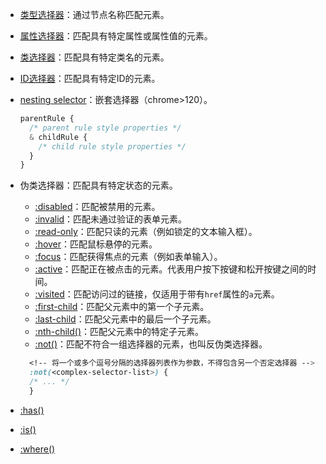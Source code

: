 - [类型选择器](https://developer.mozilla.org/zh-CN/docs/Web/CSS/Type_selectors)：通过节点名称匹配元素。
- [属性选择器](https://developer.mozilla.org/zh-CN/docs/Web/CSS/Attribute_selectors)：匹配具有特定属性或属性值的元素。
- [类选择器](https://developer.mozilla.org/zh-CN/docs/Web/CSS/Class_selectors)：匹配具有特定类名的元素。
- [ID选择器](https://developer.mozilla.org/zh-CN/docs/Web/CSS/ID_selectors)：匹配具有特定ID的元素。
- [nesting selector](https://developer.mozilla.org/en-US/docs/Web/CSS/Nesting_selector)：嵌套选择器（chrome>120）。
  ```css
  parentRule {
    /* parent rule style properties */
    & childRule {
      /* child rule style properties */
    }
  }
  ```

- 伪类选择器：匹配具有特定状态的元素。
  - [:disabled](https://developer.mozilla.org/zh-CN/docs/Web/CSS/:disabled)：匹配被禁用的元素。
  - [:invalid](https://developer.mozilla.org/zh-CN/docs/Web/CSS/:invalid)：匹配未通过验证的表单元素。
  - [:read-only](https://developer.mozilla.org/zh-CN/docs/Web/CSS/:read-only)：匹配只读的元素（例如锁定的文本输入框）。
  - [:hover](https://developer.mozilla.org/zh-CN/docs/Web/CSS/:hover)：匹配鼠标悬停的元素。
  - [:focus](https://developer.mozilla.org/zh-CN/docs/Web/CSS/:focus)：匹配获得焦点的元素（例如表单输入）。
  - [:active](https://developer.mozilla.org/zh-CN/docs/Web/CSS/:active)：匹配正在被点击的元素。代表用户按下按键和松开按键之间的时间。
  - [:visited](https://developer.mozilla.org/zh-CN/docs/Web/CSS/:visited)：匹配访问过的链接，仅适用于带有`href`属性的`a`元素。
  - [:first-child](https://developer.mozilla.org/zh-CN/docs/Web/CSS/:first-child)：匹配父元素中的第一个子元素。
  - [:last-child](https://developer.mozilla.org/zh-CN/docs/Web/CSS/:last-child)：匹配父元素中的最后一个子元素。
  - [:nth-child()](https://developer.mozilla.org/zh-CN/docs/Web/CSS/:nth-child)：匹配父元素中的特定子元素。
  - [:not()](https://developer.mozilla.org/zh-CN/docs/Web/CSS/:not)：匹配不符合一组选择器的元素，也叫反伪类选择器。
  ```css
    <!-- 将一个或多个逗号分隔的选择器列表作为参数，不得包含另一个否定选择器 -->
    :not(<complex-selector-list>) {
    /* ... */
    }
  ```
 - [:has()](https://developer.mozilla.org/zh-CN/docs/Web/CSS/:has)
 - [:is()](https://developer.mozilla.org/zh-CN/docs/Web/CSS/:is)
 - [:where()](https://developer.mozilla.org/zh-CN/docs/Web/CSS/:where)